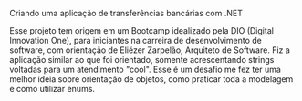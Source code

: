 Criando uma aplicação de transferências bancárias com .NET

Esse projeto tem origem em um Bootcamp idealizado pela DIO (Digital Innovation One), para iniciantes na carreira de desenvolvimento de software, com orientação de Eliézer Zarpelão, Arquiteto de Software. Fiz a aplicação similar ao que foi orientado, somente acrescentando strings voltadas para um atendimento "cool". Esse é um desafio me fez ter uma melhor ideia sobre orientação de objetos, como praticar toda a modelagem e como utilizar enums.
